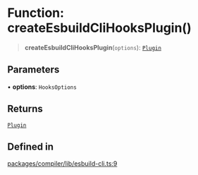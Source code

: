 # Function: createEsbuildCliHooksPlugin()

> **createEsbuildCliHooksPlugin**(`options`): [`Plugin`](../../esbuild/interfaces/Plugin.md)

## Parameters

• **options**: `HooksOptions`

## Returns

[`Plugin`](../../esbuild/interfaces/Plugin.md)

## Defined in

[packages/compiler/lib/esbuild-cli.ts:9](https://github.com/andreisergiu98/baeta/blob/277f62f15bfdecc05d507a84e60b62e5bc08a747/packages/compiler/lib/esbuild-cli.ts#L9)
